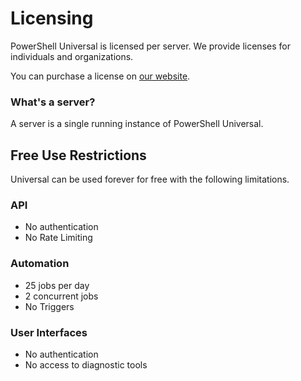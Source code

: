 # Licensing

PowerShell Universal is licensed per server. We provide licenses for individuals and organizations.

You can purchase a license on [our website](https://store.ironmansoftware.com/pricing/powershell-universal). 

### What's a server? 

A server is a single running instance of PowerShell Universal. 

## Free Use Restrictions

Universal can be used forever for free with the following limitations.

### API

* No authentication
* No Rate Limiting

### Automation

* 25 jobs per day
* 2 concurrent jobs
* No Triggers

### User Interfaces

* No authentication
* No access to diagnostic tools



